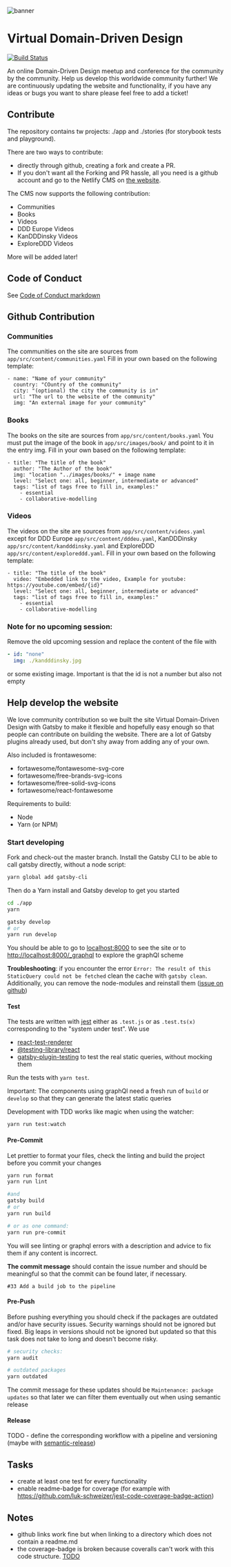 ![banner](app/src/images/logo/vddd_logo_tp.png)

# Virtual Domain-Driven Design

[![Build Status](https://github.com/Virtual-Domain-driven-design/virtual-domain-driven-design/actions/workflows/main.yml/badge.svg)](https://github.com/Virtual-Domain-driven-design/virtual-domain-driven-design/actions/workflows/main.yml)

[//]: # ([![Coverage Status]&#40;https://coveralls.io/repos/github/Virtual-Domain-driven-design/virtual-domain-driven-design/badge.svg?branch=master&#41;]&#40;https://coveralls.io/github/Virtual-Domain-driven-design/virtual-domain-driven-design?branch=master&#41;)

[//]: # ([![Netlify Status]&#40;https://api.netlify.com/api/v1/badges/532e8383-2c1c-4e76-b0fb-9ddeccae725e/deploy-status&#41;]&#40;https://app.netlify.com/sites/virtualddd/deploys&#41;)

An online Domain-Driven Design meetup and conference for the community by the community. Help us develop this worldwide community further!
We are continuously updating the website and functionality, if you have any ideas or bugs you want to share please feel free to add a ticket!

## Contribute

The repository contains tw projects: ./app and ./stories (for storybook tests and playground).

There are two ways to contribute:

- directly through github, creating a fork and create a PR.
- If you don't want all the Forking and PR hassle, all you need is a github account and go to the Netlify CMS on [the website](https://virtualddd.com/admin/).

The CMS now supports the following contribution:

- Communities
- Books
- Videos
- DDD Europe Videos
- KanDDDinsky Videos
- ExploreDDD Videos

More will be added later!

## Code of Conduct

See [Code of Conduct markdown](./app/Code-of-Conduct.md)

## Github Contribution

### Communities

The communities on the site are sources from `app/src/content/communities.yaml`
Fill in your own based on the following template:

```
- name: "Name of your community"
  country: "COuntry of the community"
  city: "(optional) the city the community is in"
  url: "The url to the website of the community"
  img: "An external image for your community"
```

### Books

The books on the site are sources from `app/src/content/books.yaml`
You must put the image of the book in `app/src/images/book/` and point to it in the entry img.
Fill in your own based on the following template:

```
- title: "The title of the book"
  author: "The Author of the book"
  img: "location "../images/books/" + image name
  level: "Select one: all, beginner, intermediate or advanced"
  tags: "list of tags free to fill in, examples:"
    - essential
    - collaborative-modelling
```

### Videos

The videos on the site are sources from `app/src/content/videos.yaml` except for DDD Europe `app/src/content/dddeu.yaml`, KanDDDinsky `app/src/content/kandddinsky.yaml` and ExploreDDD `app/src/content/exploreddd.yaml`.
Fill in your own based on the following template:

```
- title: "The title of the book"
  video: "Embedded link to the video, Example for youtube: https://youtube.com/embed/{id}"
  level: "Select one: all, beginner, intermediate or advanced"
  tags: "list of tags free to fill in, examples:"
    - essential
    - collaborative-modelling
```

### Note for no upcoming session:

Remove the old upcoming session and replace the content of the file with

```yaml
- id: "none"
  img: ./kandddinsky.jpg
```

or some existing image. Important is that the id is not a number but also not empty

## Help develop the website

We love community contribution so we built the site Virtual Domain-Driven Design with Gatsby to make it flexible and hopefully easy enough so that people can contribute on building the website.
There are a lot of Gatsby plugins already used, but don't shy away from adding any of your own.

Also included is frontawesome:

- fortawesome/fontawesome-svg-core
- fortawesome/free-brands-svg-icons
- fortawesome/free-solid-svg-icons
- fortawesome/react-fontawesome

Requirements to build:

- Node
- Yarn (or NPM)

### Start developing

Fork and check-out the master branch.
Install the Gatsby CLI to be able to call gatsby directly, without a node script:

```sh
yarn global add gatsby-cli
```

Then do a Yarn install and Gatsby develop to get you started

```sh
cd ./app
yarn

gatsby develop
# or
yarn run develop
```

You should be able to go to [localhost:8000](https://localhost:8000) to see the site or to [http://localhost:8000/\_graphql](http://localhost:8000/_graphql) to explore the graphQl scheme

**Troubleshooting**: if you encounter the error `Error: The result of this StaticQuery could not be fetched` clean the cache with `gatsby clean`. Additionally, you can remove the node-modules and reinstall them ([issue on github](https://github.com/gatsbyjs/gatsby/issues/24902))

#### Test

The tests are written with [jest](https://jestjs.io/) either as `.test.js` or as `.test.ts(x)` corresponding to the "system under test". We use

- [react-test-renderer](https://reactjs.org/docs/test-renderer.html)
- [@testing-library/react](https://github.com/testing-library/react-testing-library)
- [gatsby-plugin-testing](https://www.gatsbyjs.com/plugins/gatsby-plugin-testing/) to test the real static queries, without mocking them

Run the tests with `yarn test`.

Important: The components using graphQl need a fresh run of `build` or `develop` so that they can generate the latest static queries

Development with TDD works like magic when using the watcher:

```sh
yarn run test:watch
```

#### Pre-Commit

Let prettier to format your files, check the linting and build the project before you commit your changes

```sh
yarn run format
yarn run lint

#and
gatsby build
# or
yarn run build

# or as one command:
yarn run pre-commit
```

You will see linting or graphql errors with a description and advice to fix them if any content is incorrect.

**The commit message** should contain the issue number and should be meaningful so that the commit can be found later, if necessary.

```git
#33 Add a build job to the pipeline
```

#### Pre-Push

Before pushing everything you should check if the packages are outdated and/or have security issues. Security warnings should not be ignored but fixed. Big leaps in versions should not be ignored but updated so that this task does not take to long and doesn't become risky.

```sh
# security checks:
yarn audit

# outdated packages
yarn outdated
```

The commit message for these updates should be `Maintenance: package updates` so that later we can filter them eventually out when using semantic release

#### Release

TODO - define the corresponding workflow with a pipeline and versioning (maybe with [semantic-release](https://github.com/semantic-release/semantic-release))

## Tasks

- create at least one test for every functionality
- enable readme-badge for coverage (for example with https://github.com/luk-schweizer/jest-code-coverage-badge-action)

## Notes

- github links work fine but when linking to a directory which does not contain a readme.md
- the coverage-badge is broken because coveralls can't work with this code structure. [TODO](https://github.com/lemurheavy/coveralls-public/issues/1530#issuecomment-855204301)
